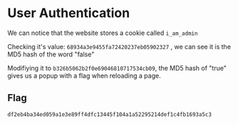 # User Authentication

We can notice that the website stores a cookie called `i_am_admin`

Checking it's value: `68934a3e9455fa72420237eb05902327` , we can see it is the MD5 hash of the word "false"

Modifiying it to `b326b5062b2f0e69046810717534cb09`, the MD5 hash of "true" gives us a popup with a flag when reloading a page.

## Flag 
```
df2eb4ba34ed059a1e3e89ff4dfc13445f104a1a52295214def1c4fb1693a5c3
```